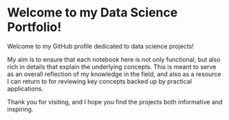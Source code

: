 # Welcome to my Data Science Portfolio!

Welcome to my GitHub profile dedicated to data science projects! 

My aim is to ensure that each notebook here is not only functional, 
but also rich in details that explain the underlying concepts. This is meant to serve as an overall reflection of my knowledge in the field, and also as a resource I can return to for reviewing key concepts backed up by practical applications.

Thank you for visiting, and I hope you find the projects both informative and inspiring.
